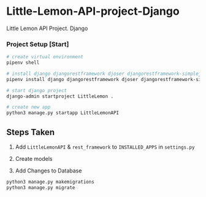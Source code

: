 # Little-Lemon-API-project-Django
Little Lemon API Project. Django

### Project Setup [Start]
```bash
# create virtual environment
pipenv shell

# install django djangorestframework djoser djangorestframework-simplejwt
pipenv install django djangorestframework djoser djangorestframework-simplejwt

# start django project
django-admin startproject LittleLemon .

# create new app
python3 manage.py startapp LittleLemonAPI
```
## Steps Taken
1. Add `LittleLemonAPI` & `rest_framework` to `INSTALLED_APPS` in `settings.py`

2. Create models

3. Add Changes to Database

```bash
python3 manage.py makemigrations
python3 manage.py migrate
```